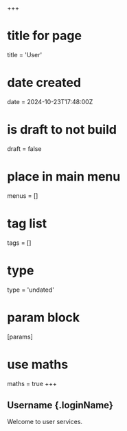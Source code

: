 +++
# title for page
title = 'User'
# date created
date = 2024-10-23T17:48:00Z
# is draft to not build
draft = false
# place in main menu
menus = []
# tag list
tags = []
# type
type = 'undated'
# param block
[params]
# use maths
maths = true
+++

## Username {.loginName}

Welcome to user services.
